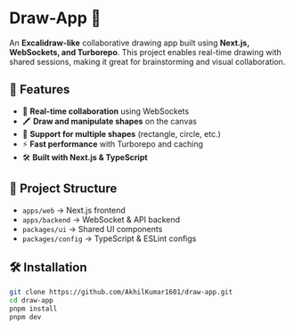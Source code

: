 # Draw-App 🎨  

An **Excalidraw-like** collaborative drawing app built using **Next.js, WebSockets, and Turborepo**. This project enables real-time drawing with shared sessions, making it great for brainstorming and visual collaboration.  

## 🚀 Features  
- 📌 **Real-time collaboration** using WebSockets  
- 🖍️ **Draw and manipulate shapes** on the canvas  
- 🎨 **Support for multiple shapes** (rectangle, circle, etc.)  
- ⚡ **Fast performance** with Turborepo and caching  
- 🛠️ **Built with Next.js & TypeScript**  

## 📂 Project Structure  
- `apps/web` → Next.js frontend  
- `apps/backend` → WebSocket & API backend  
- `packages/ui` → Shared UI components  
- `packages/config` → TypeScript & ESLint configs  

## 🛠️ Installation  

```bash
git clone https://github.com/AkhilKumar1601/draw-app.git
cd draw-app
pnpm install
pnpm dev
